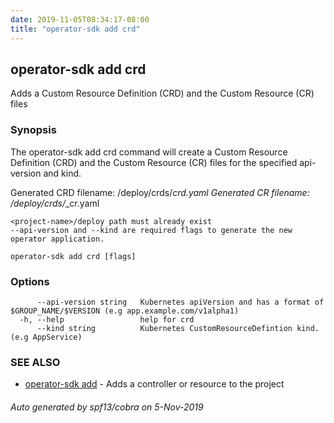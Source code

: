 ```yaml
---
date: 2019-11-05T08:34:17-08:00
title: "operator-sdk add crd"
---
```

## operator-sdk add crd

Adds a Custom Resource Definition (CRD) and the Custom Resource (CR) files

### Synopsis

The operator-sdk add crd command will create a Custom Resource Definition (CRD) and the Custom Resource (CR) files for the specified api-version and kind.

Generated CRD filename: <project-name>/deploy/crds/<full group>_<resource>_crd.yaml
Generated CR  filename: <project-name>/deploy/crds/<full group>_<version>_<kind>_cr.yaml

	<project-name>/deploy path must already exist
	--api-version and --kind are required flags to generate the new operator application.


```
operator-sdk add crd [flags]
```

### Options

```
      --api-version string   Kubernetes apiVersion and has a format of $GROUP_NAME/$VERSION (e.g app.example.com/v1alpha1)
  -h, --help                 help for crd
      --kind string          Kubernetes CustomResourceDefintion kind. (e.g AppService)
```

### SEE ALSO

* [operator-sdk add](operator-sdk_add)	 - Adds a controller or resource to the project

###### Auto generated by spf13/cobra on 5-Nov-2019
